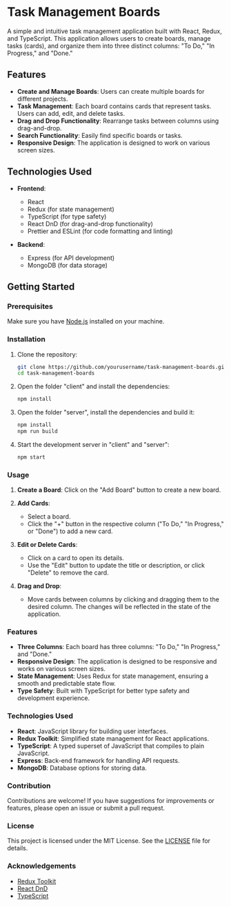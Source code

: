 # Task Management Boards

A simple and intuitive task management application built with React, Redux, and TypeScript. This application allows users to create boards, manage tasks (cards), and organize them into three distinct columns: "To Do," "In Progress," and "Done."

## Features

- **Create and Manage Boards**: Users can create multiple boards for different projects.
- **Task Management**: Each board contains cards that represent tasks. Users can add, edit, and delete tasks.
- **Drag and Drop Functionality**: Rearrange tasks between columns using drag-and-drop.
- **Search Functionality**: Easily find specific boards or tasks.
- **Responsive Design**: The application is designed to work on various screen sizes.

## Technologies Used

- **Frontend**: 
  - React
  - Redux (for state management)
  - TypeScript (for type safety)
  - React DnD (for drag-and-drop functionality)
  - Prettier and ESLint (for code formatting and linting)

- **Backend**:
  - Express (for API development)
  - MongoDB (for data storage)

## Getting Started

### Prerequisites

Make sure you have [Node.js](https://nodejs.org/) installed on your machine.

### Installation

1. Clone the repository:
   ```bash
   git clone https://github.com/yourusername/task-management-boards.git
   cd task-management-boards

2. Open the folder "client" and install the dependencies:
   ```bash
   npm install

3. Open the folder "server", install the dependencies and build it:
   ```bash
   npm install
   npm run build

4. Start the development server in "client" and "server":
   ```bash
   npm start
   
### Usage

1. **Create a Board**: Click on the "Add Board" button to create a new board.

2. **Add Cards**: 
   - Select a board.
   - Click the "+" button in the respective column ("To Do," "In Progress," or "Done") to add a new card.

3. **Edit or Delete Cards**: 
   - Click on a card to open its details.
   - Use the "Edit" button to update the title or description, or click "Delete" to remove the card.

4. **Drag and Drop**: 
   - Move cards between columns by clicking and dragging them to the desired column. The changes will be reflected in the state of the application.

### Features

- **Three Columns**: Each board has three columns: "To Do," "In Progress," and "Done."
- **Responsive Design**: The application is designed to be responsive and works on various screen sizes.
- **State Management**: Uses Redux for state management, ensuring a smooth and predictable state flow.
- **Type Safety**: Built with TypeScript for better type safety and development experience.

### Technologies Used

- **React**: JavaScript library for building user interfaces.
- **Redux Toolkit**: Simplified state management for React applications.
- **TypeScript**: A typed superset of JavaScript that compiles to plain JavaScript.
- **Express**: Back-end framework for handling API requests.
- **MongoDB**: Database options for storing data.

### Contribution

Contributions are welcome! If you have suggestions for improvements or features, please open an issue or submit a pull request.

### License

This project is licensed under the MIT License. See the [LICENSE](LICENSE) file for details.

### Acknowledgements

- [Redux Toolkit](https://redux-toolkit.js.org/)
- [React DnD](https://react-dnd.github.io/react-dnd/about)
- [TypeScript](https://www.typescriptlang.org/)
